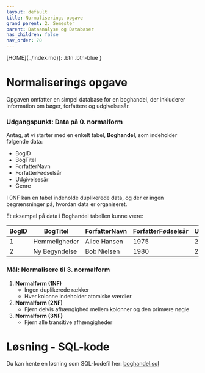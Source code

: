 ```yaml
---
layout: default
title: Normaliserings opgave
grand_parent: 2. Semester
parent: Dataanalyse og Databaser
has_children: false
nav_order: 70
---
```


<span class="fs-1">
[HOME](../index.md){: .btn .btn-blue }
</span>

# Normaliserings opgave
Opgaven omfatter en simpel database for en boghandel, der inkluderer information om bøger, forfattere og udgivelsesår.

### Udgangspunkt: Data på 0. normalform
Antag, at vi starter med en enkelt tabel, **Boghandel**, som indeholder følgende data:

- BogID
- BogTitel
- ForfatterNavn
- ForfatterFødselsår
- Udgivelsesår
- Genre

I 0NF kan en tabel indeholde duplikerede data, og der er ingen begrænsninger på, hvordan data er organiseret. 

Et eksempel på data i Boghandel tabellen kunne være:

| BogID | BogTitel       | ForfatterNavn | ForfatterFødselsår | Udgivelsesår | Genre   |
|-------|----------------|---------------|--------------------|--------------|---------|
| 1     | Hemmeligheder  | Alice Hansen  | 1975               | 2020         | Fiktion |
| 2     | Ny Begyndelse  | Bob Nielsen   | 1980               | 2021         | Fiktion |

### Mål: Normalisere til 3. normalform
1. **Normalform (1NF)**
    - Ingen duplikerede rækker
    - Hver kolonne indeholder atomiske værdier
2. **Normalform (2NF)**
    - Fjern delvis afhængighed mellem kolonner og den primære nøgle
3. **Normalform (3NF)**
    - Fjern alle transitive afhængigheder

# Løsning - SQL-kode
Du kan hente en løsning som SQL-kodefil her: [boghandel.sql](../dataanalyse_databaser/filer/boghandel.sql)